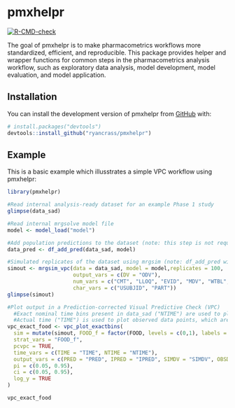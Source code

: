 
<!-- README.md is generated from README.Rmd. Please edit that file -->

# pmxhelpr

<!-- badges: start -->

[![R-CMD-check](https://github.com/ryancrass/pmxhelpr/actions/workflows/R-CMD-check.yaml/badge.svg)](https://github.com/ryancrass/pmxhelpr/actions/workflows/R-CMD-check.yaml)
<!-- badges: end -->

The goal of pmxhelpr is to make pharmacometrics workflows more
standardized, efficient, and reproducible. This package provides helper
and wrapper functions for common steps in the pharmacometrics analysis
workflow, such as exploratory data analysis, model development, model
evaluation, and model application.

## Installation

You can install the development version of pmxhelpr from
[GitHub](https://github.com/) with:

``` r
# install.packages("devtools")
devtools::install_github("ryancrass/pmxhelpr")
```

## Example

This is a basic example which illusstrates a simple VPC workflow using
pmxhelpr:

``` r
library(pmxhelpr)

#Read internal analysis-ready dataset for an example Phase 1 study
glimpse(data_sad)

#Read internal mrgsolve model file
model <- model_load("model")

#Add population predictions to the dataset (note: this step is not required when using mrgsim_vpc)
data_pred <- df_add_pred(data_sad, model)

#Simulated replicates of the dataset using mrgsim (note: df_add_pred will be called within this step so data_sad can be passed in directly)
simout <- mrgsim_vpc(data = data_sad, model = model,replicates = 100,
                     output_vars = c(DV = "ODV"),
                     num_vars = c("CMT", "LLOQ", "EVID", "MDV", "WTBL", "FOOD"),
                     char_vars = c("USUBJID", "PART"))
glimpse(simout)

#Plot output in a Prediction-corrected Visual Predictive Check (VPC)
  #Exact nominal time bins present in data_sad ("NTIME") are used to plot summary statistics
  #Actual time ("TIME") is used to plot observed data points, which are also prediction-corrected if pcVPC=TRUE
vpc_exact_food <- vpc_plot_exactbins(
  sim = mutate(simout, FOOD_f = factor(FOOD, levels = c(0,1), labels = c("Fasted", "Fed"))), 
  strat_vars = "FOOD_f",
  pcvpc = TRUE,
  time_vars = c(TIME = "TIME", NTIME = "NTIME"),
  output_vars = c(PRED = "PRED", IPRED = "IPRED", SIMDV = "SIMDV", OBSDV = "OBSDV"),
  pi = c(0.05, 0.95),
  ci = c(0.05, 0.95),
  log_y = TRUE
)

vpc_exact_food
```
